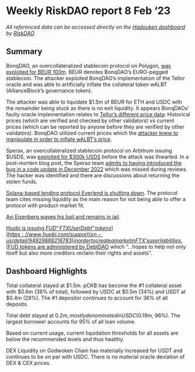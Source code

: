 # Weekly RiskDAO report 8 Feb ‘23
*All referenced data can be accessed directly on the [Hadouken dashboard](https://hadouken.riskdao.org/#system-status) by [RiskDAO](https://riskdao.org).*

## Summary

BonqDAO, an overcollateralized stablecoin protocol on Polygon, [was exploited for BEUR 100m](https://mirror.xyz/bonqdaoblog.eth/hF4wGAKBG0YvMEnGTUaa0scGcQDZ8cTxtBo-RpQXRJ0). BEUR denotes BonqDAO’s EURO-pegged stablecoin. The attacker exploited BonqDAO’s implementation of the Tellor oracle and was able to artificially inflate the collateral token wALBT (AllianceBlock’s governance token). 

The attacker was able to liquidate $1.5m of BEUR for ETH and USDC with the remainder being stuck as there is no exit liquidity. It appears BonqDAOs’ faulty oracle implementation relates to [Tellor’s different price data](https://twitter.com/akshaysrivastv/status/1621024859966050305?s=20&t=WheTIc8PoSOcv3rlkohEsw): Historical prices (which are verified and checked by other validators) vs current prices (which can be reported by anyone before they are verified by other validators). BonqDAO utilized current prices which the [attacker knew to manipulate in order to inflate wALBT’s price](https://twitter.com/ThinkandDev/status/1621237501481390081).

Sperax, an overcollateralized stablecoin protocol on Arbitrum issuing $USDS, was [exploited for $300k USDS](https://twitter.com/SperaxUSD/status/1622003047688818692?s=20&t=LbDvnxP7XJb9h3YuGIzfmQ) before the attack was thwarted. In a post-mortem blog post, the Sperax team [admits to having introduced the bug in a code update in December 2022](https://twitter.com/SperaxUSD/status/1622637850083590166?s=20&t=LbDvnxP7XJb9h3YuGIzfmQ) which was missed during reviews. The hacker was identified and there are discussions about returning the stolen funds. 

[Solana-based lending protocol Everlend is shutting down](https://decrypt.co/120419/solana-based-defi-protocol-everlend-announces-shut-down). The protocol team cites missing liquidity as the main reason for not being able to offer a protocol with product-market fit.

[Avi Eisenberg waves his bail and remains in jail](https://www.dlnews.com/articles/web3/snapshot-uk-crypto-regulations-munger-ban-sbf-barred-celsius-nexo-mango-markets-eisenberg-bail/).

[Huobi is issuing $FUD “FTX User Debt” tokens](https://www.huobi.com/support/en-us/detail/94929888216783) in order to create a market in FTX’s user liabilities. [$FUD tokens are administered by DebtDAO](https://twitter.com/debtdaoio/status/1621873403249709057?s=20&t=dCyKuOJT3BXNOCtbG-EXEg) which “...hopes to help not only itself but also more creditors reclaim their rights and assets”.


## Dashboard Highlights
Total collateral stayed at $1.5m. pCKB has become the #1 collateral asset with $0.6m (38% of total), followed by USDC at $0.5m (34%) and USDT at $0.4m (28%). The #1 depositor continues to account for 36% of all deposits. 

Total debt stayed at $0.2m, mostly denominated in USDC ($0.19m, 96%). The largest borrower accounts for 95% of all loan volume.

Based on current usage, current liquidation thresholds for all assets are below the recommended levels and thus healthy.

DEX Liquidity on Godwoken Chain has materially increased for USDT and continues to be on par with USDC. There is no material oracle deviation of DEX & CEX prices.
